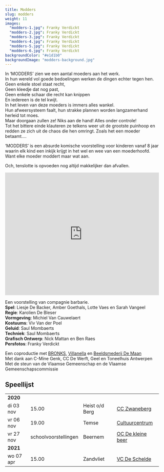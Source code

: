 ```yaml
---
title: Modders
slug: modders
weight: 11
images:
  "modders-1.jpg": Franky Verdickt
  "modders-2.jpg": Franky Verdickt
  "modders-3.jpg": Franky Verdickt
  "modders-4.jpg": Franky Verdickt
  "modders-5.jpg": Franky Verdickt
  "modders-6.jpg": Franky Verdickt
backgroundColor: "#e1d1b0"
backgroundImage: "modders-background.jpg"
---
```


In ‘MODDERS’ zien we een aantal moeders aan het werk.<br>
In hun wereld vol goede bedoelingen werken de dingen echter tegen hen.<br>
Geen enkele stoel staat recht,<br>
Geen kleedje dat nog past,<br>
Geen enkele schaar die recht kan knippen<br>
En iedereen is de tel kwijt.<br>
In het leven van deze moeders is immers alles wankel.<br>
Hun afweersysteem faalt, hun strakke plannen worden langzamerhand herleid tot moes.<br>
Maar doorgaan zullen ze! Niks aan de hand! Alles onder controle!<br>
Tot het bittere einde klauteren ze telkens weer uit de grootste puinhoop en redden ze zich uit de chaos die hen omringt. Zoals het een moeder betaamt....<br>

‘MODDERS’ is een absurde komische voorstelling voor kinderen vanaf 8 jaar waarin elk kind een inkijk krijgt in het wel en wee van een moederhoofd.<br>
Want elke moeder moddert maar wat aan.<br>

Och, tenslotte is opvoeden nog altijd makkelijker dan afvallen.

<iframe src="https://player.vimeo.com/video/245175026?title=0&byline=0&portrait=0" width="100%" height="400" frameborder="0" webkitallowfullscreen mozallowfullscreen allowfullscreen></iframe>

Een voorstelling van compagnie barbarie.<br>
**Spel**: Liesje De Backer, Amber Goethals, Lotte Vaes en Sarah Vangeel<br>
**Regie**: Karolien De Bleser<br>
**Vormgeving**: Michiel Van Cauwelaert<br>
**Kostuums**: Viv Van der Poel<br>
**Geluid**: Saul Mombaerts<br>
**Techniek**: Saul Mombaerts<br>
**Grafisch Ontwerp**: Nick Mattan en Ben Raes<br>
**Persfotos**: Franky Verdickt<br>

Een coproductie met <a href="http://www.bronks.be/nl/">BRONKS</a>, <a href="https://www.destudio.com/">Villanella</a> en <a href="http://www.demaan.be/">Beeldsmederij De Maan</a><br>
Met dank aan C-Mine Genk, CC De Werft, Geel en Toneelhuis Antwerpen <br>
Met de steun van de Vlaamse Gemeenschap en de Vlaamse Gemeenschapscommissie

## Speellijst

<div class="table-responsive">
<table class="speellijst">

<tr><td colspan="5"><strong>2020</strong></td></tr>
<tr><td>di 03 nov</td><td>15.00</td><td>Heist o/d Berg</td><td><a href="http://www.zwaneberg.be">CC Zwaneberg</td></tr>
<tr><td>vr 06 nov</td><td>19.00</td><td>Temse</td><td><a href="http://www.cultuurcentrumtemse.be">Cultuurcentrum</a></td></tr>
<tr><td>vr 27 nov</td><td>schoolvoorstellingen</td><td>Beernem</td><td><a href="http://www.beernem.be">OC De kleine beer</a></td></tr>

<tr><td colspan="5"><strong>2021</strong></td></tr>
<tr><td>wo 07 apr</td><td>15.00</td><td>Zandvliet</td><td><a href="http://www.vrijetijdscentrumdeschelde.be">VC De Schelde</a></td></tr>

</table>
</div>
